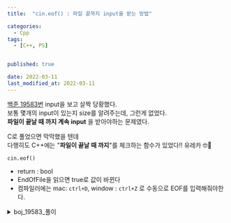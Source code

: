 ```yaml
---
title:  "cin.eof() : 파일 끝까지 input을 받는 방법"

categories:
  - Cpp
tags:
  - [C++, PS]


published: true

date: 2022-03-11
last_modified_at: 2022-03-11
---
```


[백준 19583번](https://www.acmicpc.net/problem/19583)
input을 보고 살짝 당황했다.  
보통 몇개의 input이 있는지 size를 알려주는데, 그런게 없었다.  
**파일이 끝날 때 까지 계속 input** 을 받아야하는 문제였다.

C로 풀었으면 막막했을 텐데  
다행히도 C++에는 "**파일이 끝날 때 까지**"를 체크하는 함수가 있었다!!
유레카 🤓🙌

`cin.eof()`
- return : bool
- EndOfFile을 읽으면 true로 값이 바뀐다
- 컴파일러에는 mac: `ctrl+D`, window : `ctrl+Z` 로 수동으로 EOF를 입력해줘야한다.

<details>
<summary>boj_19583_풀이</summary>
<div markdown="1">

```c++
#include <iostream>
#include <unordered_map>
#include <string>

using namespace std;

unordered_map <string, bool> list;
int main(){
    ios::sync_with_stdio(false); cin.tie(0); cout.tie(0);

    string s,e,q;
    cin >> s >> e >> q;
    string t, name;
    int cnt = 0;

    while(!cin.eof()){
        cin >> t >> name;
        if(s.compare(t) >= 0 ) list[name] = true;
        else if(e.compare(t) <= 0 && q.compare(t) >= 0 && list[name]==true) {
            cnt++; list[name] = false;
        }
    }
    cout << cnt;
    return 0;
}

```
</div>
</details>
